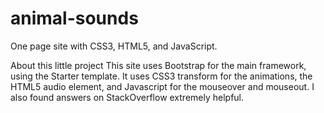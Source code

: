 # animal-sounds
One page site with CSS3, HTML5, and JavaScript.

About this little project
This site uses Bootstrap for the main framework, using the Starter template. It uses CSS3 transform for the animations, the HTML5 audio element, and Javascript for the mouseover and mouseout. I also found answers on StackOverflow extremely helpful.
